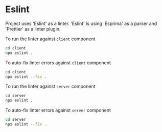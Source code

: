 # Eslint

Project uses 'Eslint' as a linter.
'Eslint' is using 'Esprima' as a parser and 'Prettier' as a linter plugin.

To run the linter against `client` component
```bash
cd client
npx eslint .
```

To auto-fix linter errors against `client` component
```bash
cd client
npx eslint --fix .
```

To run the linter against `server` component
```bash
cd server
npx eslint .
```

To auto-fix linter errors against `server` component
```bash
cd server
npx eslint --fix .
```
